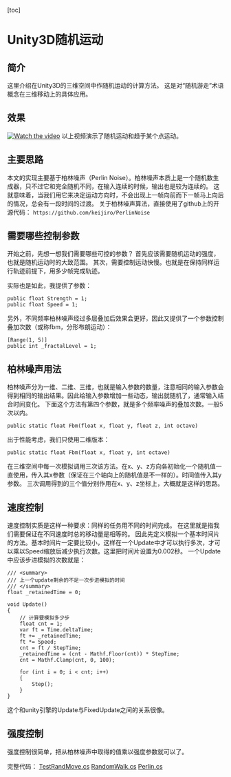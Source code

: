 [toc]

# Unity3D随机运动
## 简介
这里介绍在Unity3D的三维空间中作随机运动的计算方法。
这是对“随机游走”术语概念在三维移动上的具体应用。
## 效果
[![Watch the video](https://gitee.com/yangxun666/yangxun983323204.github.io/raw/master/showcase/articles/20220323/random_move.png)](https://gitee.com/yangxun666/yangxun983323204.github.io/blob/master/showcase/articles/20220323/random_move.mp4)
以上视频演示了随机运动和趋于某个点运动。
## 主要思路
本文的实现主要基于柏林噪声（Perlin Noise）。柏林噪声本质上是一个随机数生成器，只不过它和完全随机不同，在输入连续的时候，输出也是较为连续的。
这就意味着，当我们用它来决定运动方向时，不会出现上一帧向前而下一帧马上向后的情况，总会有一段时间的过渡。
关于柏林噪声算法，直接使用了github上的开源代码：
`https://github.com/keijiro/PerlinNoise`
## 需要哪些控制参数
开始之前，先想一想我们需要哪些可控的参数？
首先应该需要随机运动的强度，也就是随机运动时的大致范围。
其次，需要控制运动快慢。也就是在保持同样运行轨迹前提下，用多少帧完成轨迹。

实际也是如此，我提供了参数：
```
public float Strength = 1;
public float Speed = 1;
```
另外，不同频率柏林噪声经过多层叠加后效果会更好，因此又提供了一个参数控制叠加次数（或称fbm，分形布朗运动）：
```
[Range(1, 5)]
public int _fractalLevel = 1;
```
## 柏林噪声用法
柏林噪声分为一维、二维、三维，也就是输入参数的数量，注意相同的输入参数会得到相同的输出结果。因此给输入参数增加一些动态，输出就随机了，通常输入结合时间变化。
下面这个方法有第四个参数，就是多个频率噪声的叠加次数。一般5次以内。
```
public static float Fbm(float x, float y, float z, int octave)
```
出于性能考虑，我们只使用二维版本：
```
public static float Fbm(float x, float y, int octave)
```
在三维空间中每一次模拟调用三次该方法。在x、y、z方向各初始化一个随机值一直使用，传入其x参数（保证在三个轴向上的随机值是不一样的）。时间值传入其y参数。
三次调用得到的三个值分别作用在x、y、z坐标上，大概就是这样的思路。

## 速度控制
速度控制实质是这样一种要求：同样的任务用不同的时间完成。
在这里就是指我们需要保证在不同速度时总的移动量是相等的。
因此先定义模拟一个基本时间片的方法。基本时间片一定要比较小，这样在一个Update中才可以执行多次，才可以乘以Speed缩放后减少执行次数。这里把时间片设置为0.002秒。
一个Update中应该步进模拟的次数就是：
```
/// <summary>
/// 上一个update剩余的不足一次步进模拟的时间
/// </summary>
float _retainedTime = 0;

void Update()
{
    // 计算要模拟多少步
    float cnt = 1;
    var ft = Time.deltaTime;
    ft += _retainedTime;
    ft *= Speed;
    cnt = ft / StepTime;
    _retainedTime = (cnt - Mathf.Floor(cnt)) * StepTime;
    cnt = Mathf.Clamp(cnt, 0, 100);

    for (int i = 0; i < cnt; i++)
    {
        Step();
    }
}
```
这个和unity引擎的Update与FixedUpdate之间的关系很像。

## 强度控制
强度控制很简单，把从柏林噪声中取得的值乘以强度参数就可以了。

完整代码：
[TestRandMove.cs](https://gitee.com/yangxun666/yangxun983323204.github.io/raw/master/showcase/articles/20220323/TestRandMove.cs)
[RandomWalk.cs](https://gitee.com/yangxun666/yangxun983323204.github.io/raw/master/showcase/articles/20220323/RandomWalk.cs)
[Perlin.cs](https://gitee.com/yangxun666/yangxun983323204.github.io/raw/master/showcase/articles/20220323/Perlin.cs)